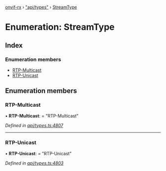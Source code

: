[onvif-rx](../README.md) › ["api/types"](../modules/_api_types_.md) › [StreamType](_api_types_.streamtype.md)

# Enumeration: StreamType

## Index

### Enumeration members

* [RTP-Multicast](_api_types_.streamtype.md#rtp-multicast)
* [RTP-Unicast](_api_types_.streamtype.md#rtp-unicast)

## Enumeration members

###  RTP-Multicast

• **RTP-Multicast**: = "RTP-Multicast"

*Defined in [api/types.ts:4807](https://github.com/patrickmichalina/onvif-rx/blob/3e9b152/src/api/types.ts#L4807)*

___

###  RTP-Unicast

• **RTP-Unicast**: = "RTP-Unicast"

*Defined in [api/types.ts:4803](https://github.com/patrickmichalina/onvif-rx/blob/3e9b152/src/api/types.ts#L4803)*
